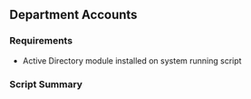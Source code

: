 ## Department Accounts

### Requirements

- Active Directory module installed on system running script

### Script Summary


